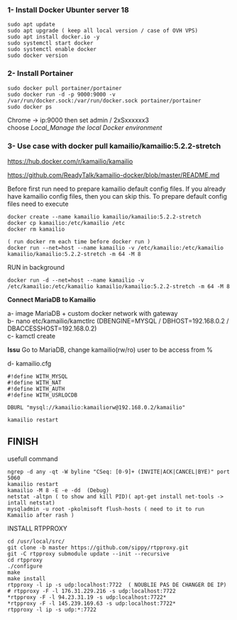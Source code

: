### 1- Install Docker Ubunter server 18
```
sudo apt update
sudo apt upgrade ( keep all local version / case of OVH VPS)
sudo apt install docker.io -y
sudo systemctl start docker
sudo systemctl enable docker
sudo docker version
```

### 2- Install Portainer
```
sudo docker pull portainer/portainer
sudo docker run -d -p 9000:9000 -v /var/run/docker.sock:/var/run/docker.sock portainer/portainer
sudo docker ps
```

Chrome -> ip:9000  then set admin / 2xSxxxxxx3    
choose *Local_Manage the local Docker environment*




### 3- Use case with docker pull kamailio/kamailio:5.2.2-stretch

https://hub.docker.com/r/kamailio/kamailio

https://github.com/ReadyTalk/kamailio-docker/blob/master/README.md

Before first run need to prepare kamailio default config files. If you already have kamailio config files, then you can skip this. To prepare default config files need to execute
```
docker create --name kamailio kamailio/kamailio:5.2.2-stretch
docker cp kamailio:/etc/kamailio /etc
docker rm kamailio

( run docker rm each time before docker run )
docker run --net=host --name kamailio -v /etc/kamailio:/etc/kamailio kamailio/kamailio:5.2.2-stretch -m 64 -M 8
```

RUN in background
```
docker run -d --net=host --name kamailio -v /etc/kamailio:/etc/kamailio kamailio/kamailio:5.2.2-stretch -m 64 -M 8  
```

**Connect MariaDB to Kamailio**

a- image MariaDB + custom docker network with gateway    
b- nano etc/kamailio/kamctlrc  (DBENGINE=MYSQL / DBHOST=192.168.0.2  / DBACCESSHOST=192.168.0.2)    
c- kamctl create   

**Issu**
Go to MariaDB, change kamailio(rw/ro) user to be access from %


d- kamailio.cfg     
```
#!define WITH_MYSQL
#!define WITH_NAT
#!define WITH_AUTH
#!define WITH_USRLOCDB
```
```
DBURL "mysql://kamailio:kamailiorw@192.168.0.2/kamailio"
```
```
kamailio restart
```
## FINISH

usefull command
```
ngrep -d any -qt -W byline "CSeq: [0-9]+ (INVITE|ACK|CANCEL|BYE)" port 5060
kamailio restart
kamailio -M 8 -E -e -dd  (Debug)
netstat -altpn ( to show and kill PID)( apt-get install net-tools -> intall netstat)
mysqladmin -u root -pkolmisoft flush-hosts ( need to it to run Kamailio after rash )

```

INSTALL RTPPROXY
```
cd /usr/local/src/
git clone -b master https://github.com/sippy/rtpproxy.git
git -C rtpproxy submodule update --init --recursive
cd rtpproxy
./configure
make
make install
rtpproxy -l ip -s udp:localhost:7722  ( NOUBLIE PAS DE CHANGER DE IP) # rtpproxy -F -l 176.31.229.216 -s udp:localhost:7722 
*rtpproxy -F -l 94.23.31.19 -s udp:localhost:7722*
*rtpproxy -F -l 145.239.169.63 -s udp:localhost:7722*
rtpproxy -l ip -s udp:*:7722 
```
